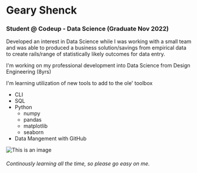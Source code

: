 # Geary Shenck
### Student @ Codeup - Data Science (Graduate Nov 2022)
  Developed an interest in Data Science while I was working with a small team and was able to produced a business solution/savings from empirical data to create rails/range of statistically likely outcomes for data entry.
  
  I'm working on my professional development into Data Science from Design Engineering (8yrs)
  
  I'm learning utilization of new tools to add to the ole' toolbox
  - CLI
  - SQL
  - Python
    - numpy
    - pandas
    - matplotlib
    - seaborn
   - Data Mangement with GitHub


![This is an image](https://lh3.googleusercontent.com/a-/AOh14GinmR0-9sgqb-mKgGGGYUHyl4D77xK70ct8l-i7dQ=s576-p-rw-no)

###### Continously learning all the time, so please go easy on me.


<!--
**geary-shenck/geary-shenck** is a ✨ _special_ ✨ repository because its `README.md` (this file) appears on your GitHub profile.

Here are some ideas to get you started:

- 🔭 I’m currently working on ...
- 🌱 I’m currently learning ...
- 👯 I’m looking to collaborate on ...
- 🤔 I’m looking for help with ...
- 💬 Ask me about ...
- 📫 How to reach me: ...
- 😄 Pronouns: ...
- ⚡ Fun fact: ...
-->
